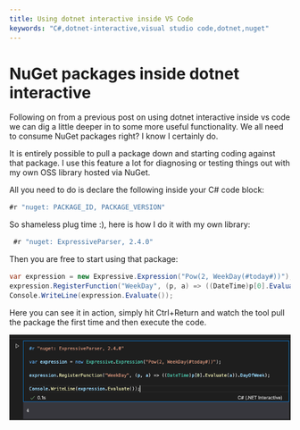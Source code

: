```yaml
---
title: Using dotnet interactive inside VS Code
keywords: "C#,dotnet-interactive,visual studio code,dotnet,nuget"
---
```

# NuGet packages inside dotnet interactive

Following on from a previous post on using dotnet interactive inside vs code we can dig a little deeper in to some more useful functionality. We all need to consume NuGet packages right? I know I certainly do. 

It is entirely possible to pull a package down and starting coding against that package. I use this feature a lot for diagnosing or testing things out with my own OSS library hosted via NuGet.

All you need to do is declare the following inside your C# code block:

```csharp
#r "nuget: PACKAGE_ID, PACKAGE_VERSION"
```

So shameless plug time :), here is how I do it with my own library:

```csharp
 #r "nuget: ExpressiveParser, 2.4.0" 
```

Then you are free to start using that package:

```csharp
var expression = new Expressive.Expression("Pow(2, WeekDay(#today#))");  
expression.RegisterFunction("WeekDay", (p, a) => ((DateTime)p[0].Evaluate(a)).DayOfWeek);  
Console.WriteLine(expression.Evaluate());  
```

Here you can see it in action, simply hit Ctrl+Return and watch the tool pull the package the first time and then execute the code.

![nuget-package-inside-dotnet-interactive.png](/images/nuget-package-inside-dotnet-interactive.png)
